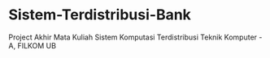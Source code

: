 # Sistem-Terdistribusi-Bank
Project Akhir Mata Kuliah Sistem Komputasi Terdistribusi Teknik Komputer - A, FILKOM UB
